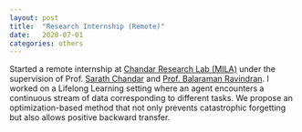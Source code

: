 ```yaml
---
layout: post
title:  "Research Internship (Remote)"
date:   2020-07-01
categories: others
---
```


Started a remote internship at [Chandar Research Lab (MILA)](https://chandar-lab.github.io/people/) under the supervision of Prof. [Sarath Chandar](http://sarathchandar.in) and [Prof. Balaraman Ravindran](http://www.cse.iitm.ac.in/~ravi/). I worked on a Lifelong Learning setting where an agent encounters a continuous stream of data corresponding to different tasks. We propose an optimization-based method that not only prevents catastrophic forgetting but also allows positive backward transfer.